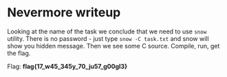 # Nevermore writeup
Looking at the name of the task we conclude that we need to use `snow` utility. There is no password - just type `snow -C task.txt` and snow will show you hidden message. Then we see some C source. Compile, run, get the flag.

Flag: **flag{17_w45_345y_70_ju57_g00gl3}**
